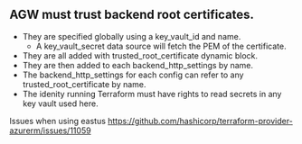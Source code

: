 ## AGW must trust backend root certificates.
* They are specified globally using a key_vault_id and name.
  * A key_vault_secret data source will fetch the PEM of the certificate.
* They are all added with trusted_root_certificate dynamic block.
* They are then added to each backend_http_settings by name.
* The backend_http_settings for each config can refer to any trusted_root_certificate by name.
* The idenity running Terraform must have rights to read secrets in any key vault used here.

Issues when using eastus
https://github.com/hashicorp/terraform-provider-azurerm/issues/11059
